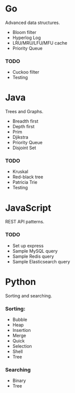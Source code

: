 # Go

Advanced data structures.

- Bloom filter
- Hyperlog Log
- LRU/MRU/LFU/MFU cache
- Priority Queue

### TODO
- Cuckoo filter
- Testing


# Java

Trees and Graphs.

- Breadth first
- Depth first
- Prim
- Djikstra
- Priority Queue
- Disjoint Set

### TODO
- Kruskal
- Red-black tree
- Patricia Trie
- Testing


# JavaScript

REST API patterns.

### TODO
- Set up express
- Sample MySQL query
- Sample Redis query
- Sample Elasticsearch query


# Python

Sorting and searching.

### Sorting:
- Bubble
- Heap
- Insertion
- Merge
- Quick
- Selection
- Shell
- Tree

### Searching
- Binary
- Tree
